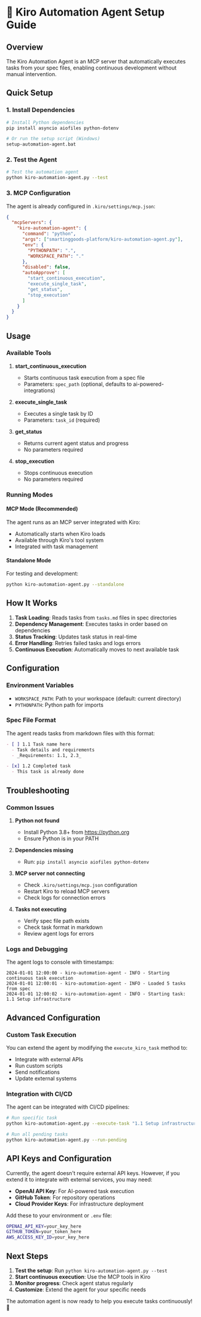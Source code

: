 # 🚀 Kiro Automation Agent Setup Guide

## Overview
The Kiro Automation Agent is an MCP server that automatically executes tasks from your spec files, enabling continuous development without manual intervention.

## Quick Setup

### 1. Install Dependencies
```bash
# Install Python dependencies
pip install asyncio aiofiles python-dotenv

# Or run the setup script (Windows)
setup-automation-agent.bat
```

### 2. Test the Agent
```bash
# Test the automation agent
python kiro-automation-agent.py --test
```

### 3. MCP Configuration
The agent is already configured in `.kiro/settings/mcp.json`:

```json
{
  "mcpServers": {
    "kiro-automation-agent": {
      "command": "python",
      "args": ["smartinggoods-platform/kiro-automation-agent.py"],
      "env": {
        "PYTHONPATH": ".",
        "WORKSPACE_PATH": "."
      },
      "disabled": false,
      "autoApprove": [
        "start_continuous_execution",
        "execute_single_task",
        "get_status",
        "stop_execution"
      ]
    }
  }
}
```

## Usage

### Available Tools

1. **start_continuous_execution**
   - Starts continuous task execution from a spec file
   - Parameters: `spec_path` (optional, defaults to ai-powered-integrations)

2. **execute_single_task**
   - Executes a single task by ID
   - Parameters: `task_id` (required)

3. **get_status**
   - Returns current agent status and progress
   - No parameters required

4. **stop_execution**
   - Stops continuous execution
   - No parameters required

### Running Modes

#### MCP Mode (Recommended)
The agent runs as an MCP server integrated with Kiro:
- Automatically starts when Kiro loads
- Available through Kiro's tool system
- Integrated with task management

#### Standalone Mode
For testing and development:
```bash
python kiro-automation-agent.py --standalone
```

## How It Works

1. **Task Loading**: Reads tasks from `tasks.md` files in spec directories
2. **Dependency Management**: Executes tasks in order based on dependencies
3. **Status Tracking**: Updates task status in real-time
4. **Error Handling**: Retries failed tasks and logs errors
5. **Continuous Execution**: Automatically moves to next available task

## Configuration

### Environment Variables
- `WORKSPACE_PATH`: Path to your workspace (default: current directory)
- `PYTHONPATH`: Python path for imports

### Spec File Format
The agent reads tasks from markdown files with this format:
```markdown
- [ ] 1.1 Task name here
  - Task details and requirements
  - _Requirements: 1.1, 2.3_

- [x] 1.2 Completed task
  - This task is already done
```

## Troubleshooting

### Common Issues

1. **Python not found**
   - Install Python 3.8+ from https://python.org
   - Ensure Python is in your PATH

2. **Dependencies missing**
   - Run: `pip install asyncio aiofiles python-dotenv`

3. **MCP server not connecting**
   - Check `.kiro/settings/mcp.json` configuration
   - Restart Kiro to reload MCP servers
   - Check logs for connection errors

4. **Tasks not executing**
   - Verify spec file path exists
   - Check task format in markdown
   - Review agent logs for errors

### Logs and Debugging

The agent logs to console with timestamps:
```
2024-01-01 12:00:00 - kiro-automation-agent - INFO - Starting continuous task execution
2024-01-01 12:00:01 - kiro-automation-agent - INFO - Loaded 5 tasks from spec
2024-01-01 12:00:02 - kiro-automation-agent - INFO - Starting task: 1.1 Setup infrastructure
```

## Advanced Configuration

### Custom Task Execution
You can extend the agent by modifying the `execute_kiro_task` method to:
- Integrate with external APIs
- Run custom scripts
- Send notifications
- Update external systems

### Integration with CI/CD
The agent can be integrated with CI/CD pipelines:
```bash
# Run specific task
python kiro-automation-agent.py --execute-task "1.1 Setup infrastructure"

# Run all pending tasks
python kiro-automation-agent.py --run-pending
```

## API Keys and Configuration

Currently, the agent doesn't require external API keys. However, if you extend it to integrate with external services, you may need:

- **OpenAI API Key**: For AI-powered task execution
- **GitHub Token**: For repository operations
- **Cloud Provider Keys**: For infrastructure deployment

Add these to your environment or `.env` file:
```bash
OPENAI_API_KEY=your_key_here
GITHUB_TOKEN=your_token_here
AWS_ACCESS_KEY_ID=your_key_here
```

## Next Steps

1. **Test the setup**: Run `python kiro-automation-agent.py --test`
2. **Start continuous execution**: Use the MCP tools in Kiro
3. **Monitor progress**: Check agent status regularly
4. **Customize**: Extend the agent for your specific needs

The automation agent is now ready to help you execute tasks continuously! 🎉